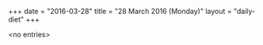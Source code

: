 +++
date = "2016-03-28"
title = "28 March 2016 (Monday)"
layout = "daily-diet"
+++


\<no entries\>
